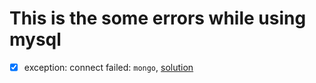 
# This is the some errors while using mysql

- [x] exception: connect failed: `mongo`, [solution](00001.md)